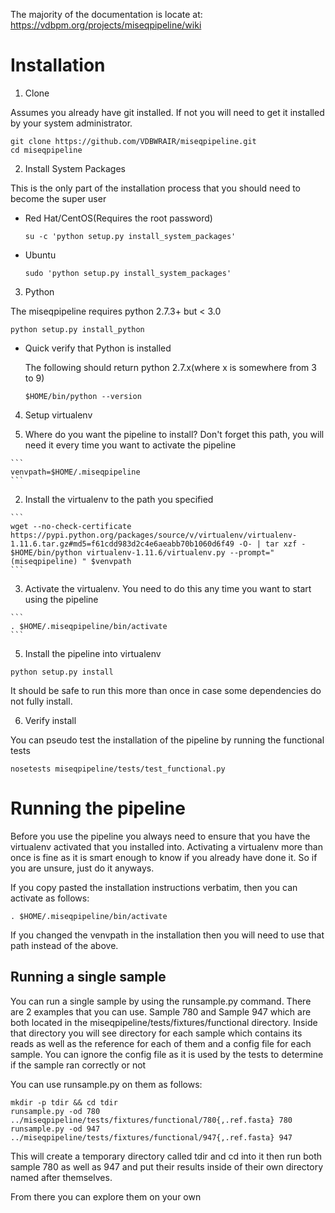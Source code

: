 The majority of the documentation is locate at:
https://vdbpm.org/projects/miseqpipeline/wiki

# Installation

1. Clone

  Assumes you already have git installed. If not you will need to get it installed by your system administrator.

  ```
  git clone https://github.com/VDBWRAIR/miseqpipeline.git
  cd miseqpipeline
  ```

2. Install System Packages

  This is the only part of the installation process that you should need to become the super user

  - Red Hat/CentOS(Requires the root password)
  
    ```
    su -c 'python setup.py install_system_packages'
    ```
  
  - Ubuntu
  
    ```
    sudo 'python setup.py install_system_packages'
    ```

3. Python

  The miseqpipeline requires python 2.7.3+ but < 3.0

  ```
  python setup.py install_python
  ```

  - Quick verify that Python is installed

    The following should return python 2.7.x(where x is somewhere from 3 to 9)

    ```
    $HOME/bin/python --version
    ```

4. Setup virtualenv
  
  
  1. Where do you want the pipeline to install? Don't forget this path, you will need it every time you want to activate the pipeline

    ```
    venvpath=$HOME/.miseqpipeline
    ```

  2. Install the virtualenv to the path you specified

    ```
    wget --no-check-certificate https://pypi.python.org/packages/source/v/virtualenv/virtualenv-1.11.6.tar.gz#md5=f61cdd983d2c4e6aeabb70b1060d6f49 -O- | tar xzf -
    $HOME/bin/python virtualenv-1.11.6/virtualenv.py --prompt="(miseqpipeline) " $venvpath 
    ```

  3. Activate the virtualenv. You need to do this any time you want to start using the pipeline

    ```
    . $HOME/.miseqpipeline/bin/activate
    ```

5. Install the pipeline into virtualenv

  ```
  python setup.py install
  ```

  It should be safe to run this more than once in case some dependencies do not fully install.

6. Verify install

  You can pseudo test the installation of the pipeline by running the functional tests

  ```
  nosetests miseqpipeline/tests/test_functional.py
  ```

# Running the pipeline

  Before you use the pipeline you always need to ensure that you have the virtualenv activated that you installed into. Activating a virtualenv more than once is fine as it is smart enough to know if you already have done it. So if you are unsure, just do it anyways.
  
  If you copy pasted the installation instructions verbatim, then you can activate as follows:
  
  ```
  . $HOME/.miseqpipeline/bin/activate
  ```
  
  If you changed the venvpath in the installation then you will need to use that path instead of the above.

## Running a single sample

  You can run a single sample by using the runsample.py command. There are 2 examples that you can use. Sample 780 and Sample 947 which are both located in the
  miseqpipeline/tests/fixtures/functional directory.
  Inside that directory you will see directory for each sample which contains its reads as well as the reference for each of them and a config file for each sample. You can ignore the config file
  as it is used by the tests to determine if the sample ran correctly or not

  You can use runsample.py on them as follows:

  ```
  mkdir -p tdir && cd tdir
  runsample.py -od 780 ../miseqpipeline/tests/fixtures/functional/780{,.ref.fasta} 780
  runsample.py -od 947 ../miseqpipeline/tests/fixtures/functional/947{,.ref.fasta} 947
  ```

  This will create a temporary directory called tdir and cd into it then run both sample 780 as well as 947
  and put their results inside of their own directory named after themselves.

  From there you can explore them on your own
